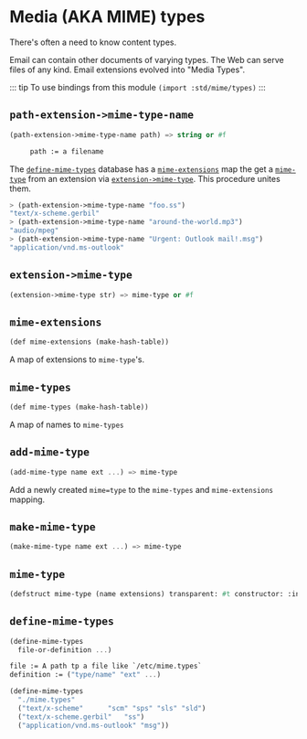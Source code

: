 # Media (AKA MIME) types

There's often a need to know content types.

Email can contain other documents of varying types. The Web can serve files of any kind. Email extensions evolved into "Media Types".

::: tip To use bindings from this module `(import :std/mime/types)` :::


## `path-extension->mime-type-name`

```scheme
(path-extension->mime-type-name path) => string or #f

     path := a filename
```

The [`define-mime-types`](#define-mime-types) database has a [`mime-extensions`](#mime-extensions) map the get a [`mime-type`](#mime-type) from an extension via [`extension->mime-type`](#extension-mime-type). This procedure unites them.

```scheme
> (path-extension->mime-type-name "foo.ss")
"text/x-scheme.gerbil"
> (path-extension->mime-type-name "around-the-world.mp3")
"audio/mpeg"
> (path-extension->mime-type-name "Urgent: Outlook mail!.msg")
"application/vnd.ms-outlook"
```


<a id="extension-mime-type"></a>

## `extension->mime-type`

```scheme
(extension->mime-type str) => mime-type or #f
```


<a id="mime-extensions"></a>

## `mime-extensions`

```scheme
(def mime-extensions (make-hash-table))
```

A map of extensions to `mime-type`'s.


## `mime-types`

```scheme
(def mime-types (make-hash-table))
```

A map of names to `mime-types`


## `add-mime-type`

```scheme
(add-mime-type name ext ...) => mime-type
```

Add a newly created `mime=type` to the `mime-types` and `mime-extensions` mapping.


## `make-mime-type`

```scheme
(make-mime-type name ext ...) => mime-type
```


<a id="mime-type"></a>

## `mime-type`

```scheme
(defstruct mime-type (name extensions) transparent: #t constructor: :init!)
```


<a id="define-mime-types"></a>

## `define-mime-types`

```scheme
(define-mime-types
  file-or-definition ...)

file := A path tp a file like `/etc/mime.types`
definition := ("type/name" "ext" ...)
```

```scheme
(define-mime-types
  "./mime.types"
  ("text/x-scheme"		"scm" "sps" "sls" "sld")
  ("text/x-scheme.gerbil"	"ss")
  ("application/vnd.ms-outlook"	"msg"))
```

